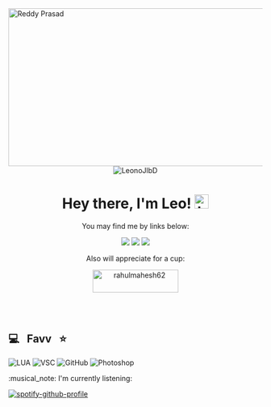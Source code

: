 <img src="https://cdn.discordapp.com/attachments/189345772448251904/1011072385488785511/rickavatar.gif" alt="Reddy Prasad" align="left" width="512" height="312">
<p align="center"> <img src="https://komarev.com/ghpvc/?username=leonojlbd&style=for-the-badge" alt="LeonoJlbD" /> </p>

<h1 align="center"> Hey there, I'm Leo! <img src="https://user-images.githubusercontent.com/1303154/88677602-1635ba80-d120-11ea-84d8-d263ba5fc3c0.gif" width="28px" alt="hi"></h1>
<p align="center"> You may find me by links below: </p>

<p align="center">
  <a href="https://twitch.tv/leon0jlbd"><img src="https://img.shields.io/badge/twitch-9146FF.svg?style=for-the-badge&logo=twitch&logoColor=white"/></a>
   <a href="https://steamcommunity.com/id/leonojlbd/"><img src="https://img.shields.io/badge/steam-000000.svg?style=for-the-badge&logo=steam&logoColor=white"/></a>
  <a href="https://www.youtube.com/c/LeonoJlbD"><img src="https://img.shields.io/badge/youtube-ba0202.svg?style=for-the-badge&logo=youtube&logoColor=white"/></a>
</p>
<p align="center"> Also will appreciate for a cup: </p>
<p align = "center"><a href="https://www.buymeacoffee.com/leonojlbd"> <img align="center" src="https://cdn.buymeacoffee.com/buttons/v2/default-yellow.png" height="45" width="170" alt="rahulmahesh62" /></a></p><br><br>
  
## 💻 &nbsp; Favv &nbsp; ⭐
  ![LUA](https://img.shields.io/badge/-lua-333333?style=flat&logo=lua&logoColor=blue)
  ![VSC](https://img.shields.io/badge/-VSC-333333?style=flat&logo=visualstudio&logoColor=blue)
  ![GitHub](https://img.shields.io/badge/-GitHub-333333?style=flat&logo=github&logoColor=white)
  ![Photoshop](https://img.shields.io/badge/-Photoshop-333333?style=flat&logo=AdobePhotoshop&logoColor=blue)
  
  <p align="left"> :musical_note: I'm currently listening: </p>
   
[![spotify-github-profile](https://spotify-github-profile.vercel.app/api/view?uid=94l65uz5wvq3yxzxewtdynl17&cover_image=true&theme=default&bar_color=9c3fd9&bar_color_cover=false)](https://spotify-github-profile.vercel.app/api/view?uid=94l65uz5wvq3yxzxewtdynl17&redirect=true)
